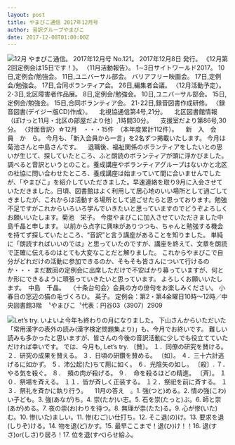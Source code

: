 ```yaml
---
layout: post
title: やまびこ通信 2017年12月号
author: 音訳グループやまびこ
date: 2017-12-08T01:00:00Z
---
```


<img src="media/tusin201712-1.png" alt=" 12月 やまびこ通信。
2017年12月号 No.121。
2017年12月8日 発行。
《12月第2回定例会は15日です！》。
〈11月活動報告〉。
1∼3日サイトワールド2017。
10日,定例会/勉強会。
11日,ユニバーサル部会。
 バリアフリー映画会。
17日,定例会/勉強会。
17日,合同ボランティア会。
26日,編集者会議。
〈12月活動予定〉。
2･3日,北区障害者作品展。
8日,定例会/勉強会。
10日,ユニバーサル部会。
15日,定例会/勉強会。
15日,合同ボランティア会。
21･22日,録音図書作成研修。
〈録音図書(デイジー版CD)作成〉。
　北視協通信第4号,21分。
　北区図書館情報（ぽけっと11月・北区の部屋だより他）,1時間30分。
　支援室だより第86号,30分。
〈対面音訳〉☆12月　・・・15件　（本年度累計112件）。
　新　入　会　員　か　ら。
今月も、「新入会員から一言」を2名ずつ掲載いたします。
今月は菊池さんと中島さんです。
　退職後、福祉関係のボランティアをしたいとの思いが生じて、探していたところ、ふと朗読のボランティアが頭に浮かびました。調べると音訳というとのこと。養成講座やボランティアグループはないかと北区の社協に問い合わせたところ、養成講座は始まっていて間に合いませんでしたが、「やまびこ」を紹介していただきました。早速連絡を取り9月に入会させていただきました。日頃、図書館はよく利用して居心地のいい場所として過ごしてきましたが、これからは活動する場所として過ごせたらと思っております。勉強不足ですがこれからいろいろ学んでいきたいと思っていますのでどうぞよろしくお願いいたします。菊池　栄子。
今度やまびこに加入させていただきました中島千晶と申します。
以前から点字に興味がありつつも、ちゃんと勉強する機会を持てず探していたところ、“音訳”と言う講座があることを知りました。
単純に「朗読すればいいのでは」と思っていたのですが、講座を終えて、文章を朗読で正確に伝えるのはとても大変なことだと解りました。
これからやまびこで自分がどれだけの活動に参加できるのか、そもそも皆さんについて行けるのか・・・
まだ数回の定例会に出席しただけで不安ばかり募っていますが、何とか形にできるように頑張っていきたいと思っています。
よろしくお願いいたします。　中島　千晶。
　〈十条台句会〉会員の方の俳句をお楽しみください。
小春日の窓辺の猫の毛づくろひ。
英子。
定例会：第2・第4金曜日10時～12時／中央図書館3階　〝やまびこ〝代表：円谷03（3907）2909" srcset="media/tusin201712-1.svg" />

<img src="media/tusin201712-2.png" alt="Let’s try.
いよいよ今年も終わりの月になりました。
下山さんからいただいた「常用漢字の表外の読み(漢字検定問題集より)」も、今月でお終いです。
難しい読みも多かったと思いますが、皆さんの今後の音訳活動に少しでも役立てていただければ幸いです。
では、今月も, Let’s try.
〔賛〕。
１．同僚の研究を賛ける。
２．研究の成果を賛える。
３．日頃の研鑽を賛める。
〔如〕。
４．三十六計逃げるに如かず。
５．沛公起(た)ちて厠に如く。
６．光陰矢の如し。
〔殺〕.
７．　やる気を殺ぐ。
８．　頬の肉が殺げる。
９．　命を殺るほどの精進。
〔斉〕。
１０．祭場を斉える。
１１．皆が斉しく正装する。
１２．祭祀を前に斉する。
１３．祭礼を斉かに執り行う。
　11月の答え　。1. 強(つと)める。2. 情の強(こわ)い子ども。3. 強(あなが)ち。4. 崇(たか)い志。5. 石を崇(たっと)ぶ。6. 師と崇(あが)める。7. 夜の崇(お)わりを待つ。8. 無理が祟(たた)る。9. 心が惨(いた)む。10. 惨(いた)ましい。11. 惨(むご)い仕打ち。12. そこ退(の)け。13. 要求を退(しりぞ)ける。14. 物を退(ど)かす。15. 最早ここまで！退(ひ)け！！16. 退(すさ)or(しさ)り居ろ！17. 位を退(すべ)らせ給ふ。
" srcset="media/tusin201712-2.svg" /> 
